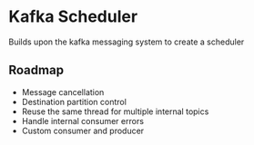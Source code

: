 # Kafka Scheduler

Builds upon the kafka messaging system to create a scheduler

## Roadmap

- Message cancellation
- Destination partition control
- Reuse the same thread for multiple internal topics
- Handle internal consumer errors
- Custom consumer and producer